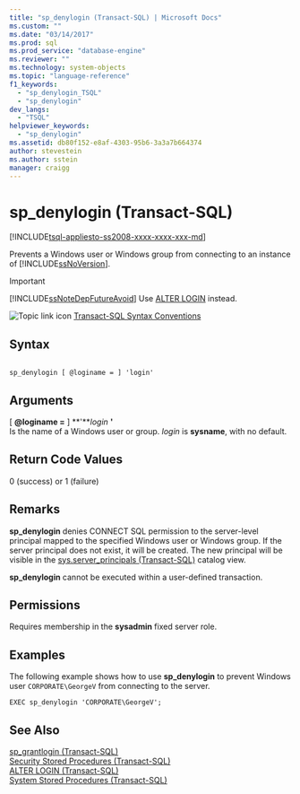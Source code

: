 ```yaml
---
title: "sp_denylogin (Transact-SQL) | Microsoft Docs"
ms.custom: ""
ms.date: "03/14/2017"
ms.prod: sql
ms.prod_service: "database-engine"
ms.reviewer: ""
ms.technology: system-objects
ms.topic: "language-reference"
f1_keywords: 
  - "sp_denylogin_TSQL"
  - "sp_denylogin"
dev_langs: 
  - "TSQL"
helpviewer_keywords: 
  - "sp_denylogin"
ms.assetid: db80f152-e8af-4303-95b6-3a3a7b664374
author: stevestein
ms.author: sstein
manager: craigg
---
```

# sp_denylogin (Transact-SQL)
[!INCLUDE[tsql-appliesto-ss2008-xxxx-xxxx-xxx-md](../../includes/tsql-appliesto-ss2008-xxxx-xxxx-xxx-md.md)]

  Prevents a Windows user or Windows group from connecting to an instance of [!INCLUDE[ssNoVersion](../../includes/ssnoversion-md.md)].  
  
> [!IMPORTANT]  
>  [!INCLUDE[ssNoteDepFutureAvoid](../../includes/ssnotedepfutureavoid-md.md)] Use [ALTER LOGIN](../../t-sql/statements/alter-login-transact-sql.md) instead.  
  
 ![Topic link icon](../../database-engine/configure-windows/media/topic-link.gif "Topic link icon") [Transact-SQL Syntax Conventions](../../t-sql/language-elements/transact-sql-syntax-conventions-transact-sql.md)  
  
## Syntax  
  
```  
  
sp_denylogin [ @loginame = ] 'login'   
```  
  
## Arguments  
 [ **@loginame =** ] **'***login* **'**  
 Is the name of a Windows user or group. *login* is **sysname**, with no default.  
  
## Return Code Values  
 0 (success) or 1 (failure)  
  
## Remarks  
 **sp_denylogin** denies CONNECT SQL permission to the server-level principal mapped to the specified Windows user or Windows group. If the server principal does not exist, it will be created. The new principal will be visible in the [sys.server_principals &#40;Transact-SQL&#41;](../../relational-databases/system-catalog-views/sys-server-principals-transact-sql.md) catalog view.  
  
 **sp_denylogin** cannot be executed within a user-defined transaction.  
  
## Permissions  
 Requires membership in the **sysadmin** fixed server role.  
  
## Examples  
 The following example shows how to use **sp_denylogin** to prevent Windows user `CORPORATE\GeorgeV` from connecting to the server.  
  
```  
EXEC sp_denylogin 'CORPORATE\GeorgeV';  
```  
  
## See Also  
 [sp_grantlogin &#40;Transact-SQL&#41;](../../relational-databases/system-stored-procedures/sp-grantlogin-transact-sql.md)   
 [Security Stored Procedures &#40;Transact-SQL&#41;](../../relational-databases/system-stored-procedures/security-stored-procedures-transact-sql.md)   
 [ALTER LOGIN &#40;Transact-SQL&#41;](../../t-sql/statements/alter-login-transact-sql.md)   
 [System Stored Procedures &#40;Transact-SQL&#41;](../../relational-databases/system-stored-procedures/system-stored-procedures-transact-sql.md)  
  
  

